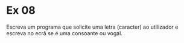 # Ex 08
Escreva um programa que solicite uma letra (caracter) ao utilizador e escreva no 
ecrã se é uma consoante ou vogal.

